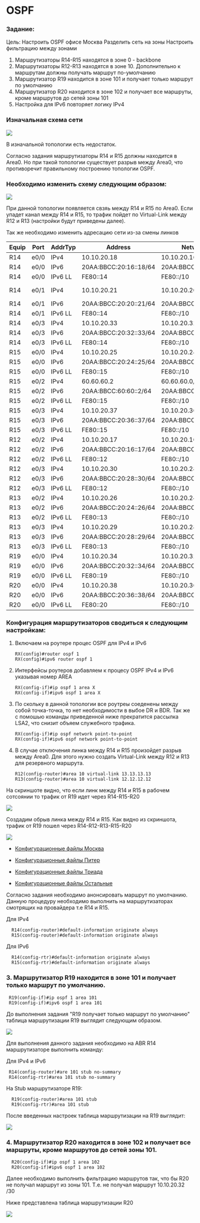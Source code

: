 #  OSPF

###  Задание:

Цель: Настроить OSPF офисе Москва
Разделить сеть на зоны
Настроить фильтрацию между зонами
1. Маршрутизаторы R14-R15 находятся в зоне 0 - backbone
2. Маршрутизаторы R12-R13 находятся в зоне 10. Дополнительно к маршрутам должны получать маршрут по-умолчанию
3. Маршрутизатор R19 находится в зоне 101 и получает только маршрут по умолчанию
4. Маршрутизатор R20 находится в зоне 102 и получает все маршруты, кроме маршрутов до сетей зоны 101
5. Настройка для IPv6 повторяет логику IPv4

### Изначальная схема сети

![](Schema_1.png)

В изначальной топологии есть недостаток.

Согласно задания маршрутизаторы R14 и R15 должны находится в Area0. Но при такой топологии существует разрыв между Area0, что противоречит правильному построению топологии OSPF.

### Необходимо изменить схему следующим образом:

![](Schema_2.png)

При данной топологии появляется свзяь между R14 и R15 по Area0.
Если упадет канал между R14 и R15, то трафик пойдет по Virtual-Link между R12 и R13 (настройки будут приведены далее).

Так же необходимо изменить адресацию сети из-за смены линков

| Equip | Port | AddrTyp | Address                  | Network                | Description     |
|-------|------|---------|--------------------------|------------------------|-----------------|
|	R14	|	e0/0	|	IPv4		|	10.10.20.18	|	10.10.20.16/30	|	to	R12	e0/2	|
|	R14	|	e0/0	|	IPv6		|	20AA:BBCC:20:16::18/64	|	20AA:BBCC:20:16::/64	|	to	R12	e0/2	|
|	R14	|	e0/0	|	IPv6	LL	|	FE80::14	|	FE80::/10	|	to	R12	e0/2	|
|	R14	|	e0/1	|	IPv4		|	10.10.20.21	|	10.10.20.20/30	|	to	R115	e0/1	|
|	R14	|	e0/1	|	IPv6		|	20AA:BBCC:20:20::21/64	|	20AA:BBCC:20:20::/64	|	to	R15	e0/1	|
|	R14	|	e0/1	|	IPv6	LL	|	FE80::14	|	FE80::/10	|	to	R15	e0/1	|
|	R14	|	e0/3	|	IPv4		|	10.10.20.33	|	10.10.20.32/30	|	to	R19	e0/0	|
|	R14	|	e0/3	|	IPv6		|	20AA:BBCC:20:32::33/64	|	20AA:BBCC:20:32::/64	|	to	R19	e0/0	|
|	R14	|	e0/3	|	IPv6	LL	|	FE80::14	|	FE80::/10	|	to	R19	e0/0	|
|	R15	|	e0/0	|	IPv4		|	10.10.20.25	|	10.10.20.24/30	|	to	R13	e0/2	|
|	R15	|	e0/0	|	IPv6		|	20AA:BBCC:20:24::25/64	|	20AA:BBCC:20:24::/64	|	to	R13	e0/2	|
|	R15	|	e0/0	|	IPv6	LL	|	FE80::15	|	FE80::/10	|	to	R13	e0/2	|
|	R15	|	e0/2	|	IPv4		|	60.60.60.2	|	60.60.60.0/28	|	to	R21	e0/0	|
|	R15	|	e0/2	|	IPv6		|	20AA:BBCC:60:60::2/64	|	20AA:BBCC:60:60::/64	|	to	R21	e0/0	|
|	R15	|	e0/2	|	IPv6	LL	|	FE80::15	|	FE80::/10	|	to	R21	e0/0	|
|	R15	|	e0/3	|	IPv4		|	10.10.20.37	|	10.10.20.36/30	|	to	R20	e0/0	|
|	R15	|	e0/3	|	IPv6		|	20AA:BBCC:20:36::37/64	|	20AA:BBCC:20:36::/64	|	to	R20	e0/0	|
|	R15	|	e0/3	|	IPv6	LL	|	FE80::15	|	FE80::/10	|	to	R20	e0/0	|
|	R12	|	e0/2	|	IPv4		|	10.10.20.17	|	10.10.20.16/30	|	to	R14	e0/0	|
|	R12	|	e0/2	|	IPv6		|	20AA:BBCC:20:16::17/64	|	20AA:BBCC:20:16::/64	|	to	R14	e0/0	|
|	R12	|	e0/2	|	IPv6	LL	|	FE80::12	|	FE80::/10	|	to	R14	e0/0	|
|	R12	|	e0/3	|	IPv4		|	10.10.20.30	|	10.10.20.28/30	|	to	R13	e0/3	|
|	R12	|	e0/3	|	IPv6		|	20AA:BBCC:20:28::30/64	|	20AA:BBCC:20:28::/64	|	to	R13	e0/3	|
|	R12	|	e0/3	|	IPv6	LL	|	FE80::12	|	FE80::/10	|	to	R13	e0/3	|
|	R13	|	e0/2	|	IPv4		|	10.10.20.26	|	10.10.20.24/30	|	to	R15	e0/0	|
|	R13	|	e0/2	|	IPv6		|	20AA:BBCC:20:24::26/64	|	20AA:BBCC:20:24::/64	|	to	R15	e0/0	|
|	R13	|	e0/2	|	IPv6	LL	|	FE80::13	|	FE80::/10	|	to	R15	e0/0	|
|	R13	|	e0/3	|	IPv4		|	10.10.20.29	|	10.10.20.28/30	|	to	R12	e0/3	|
|	R13	|	e0/3	|	IPv6		|	20AA:BBCC:20:28::29/64	|	20AA:BBCC:20:28::/64	|	to	R15	e0/0	|
|	R13	|	e0/3	|	IPv6	LL	|	FE80::13	|	FE80::/10	|	to	R15	e0/0	|
|	R19	|	e0/0	|	IPv4		|	10.10.20.34	|	10.10.20.32/30	|	to	R14	e0/3	|
|	R19	|	e0/0	|	IPv6		|	20AA:BBCC:20:32::34/64	|	20AA:BBCC:20:32::/64	|	to	R14	e0/3	|
|	R19	|	e0/0	|	IPv6	LL	|	FE80::19	|	FE80::/10	|	to	R14	e0/3	|
|	R20	|	e0/0	|	IPv4		|	10.10.20.38	|	10.10.20.36/30	|	to	R15	e0/3	|
|	R20	|	e0/0	|	IPv6		|	20AA:BBCC:20:36::38/64	|	20AA:BBCC:20:36::/64	|	to	R15	e0/3	|
|	R20	|	e0/0	|	IPv6	LL	|	FE80::20	|	FE80::/10	|	to	R15	e0/3	|


### Конфигурация маршрутизаторов сводиться к следующим настройкам:

1. Включаем на роутере процес OSPF для IPv4 и IPv6
          
       RX(config)#router ospf 1
       RX(config)#ipv6 router ospf 1
       
2. Интерфейсы роутеров добавляем к процесу OSPF IPv4 и IPv6 указывая номер AREA
 
       RX(config-if)#ip ospf 1 area X
       RX(config-if)#ipv6 ospf 1 area X
 
3. По скольку в данной топологии все роутреы соеденены между собой точка-точка, то нет необходимости в выбое DR и BDR. Так же с помошью команды приведенной ниже прекратится рассылка LSA2, что снизит объяем служебного трафика.
      
       RX(config-if)#ip ospf network point-to-point
       RX(config-if)#ipv6 ospf network point-to-point
       
 4. В случае отключения линка между R14 и R15 произойдет разрыв между Area0. Для этого нужно создать Virtual-Link между R12 и R13 для резервного маршрута. 
 
        R12(config-router)#area 10 virtual-link 13.13.13.13
        R13(config-router)#area 10 virtual-link 12.12.12.12
        
  
 На скриншоте видно, что если линк между R14 и R15 в рабочем сотсоянии то трафик от R19 идет через R14-R15-R20
 
 ![](trace_1.png)
 
 Создадим обрыв линка между R14 и R15. Как видно из скриншота, трафик от R19 пошел через R14-R12-R13-R15-R20
 
 ![](trace_2.png)
       
      


 - [Конфигурационные файлы Москва](config-Москва/)
   
 - [Конфигурационные файлы Питер](config-Питер/)
   
 - [Конфигурационные файлы Триада](config-Триада/)
   
 - [Конфигурационные файлы Остальные](config-Остальные/) 
   
   

Согласно задания необходимо анонсировать маршрут по умолчанию. Данную процедуру необходимо выполнить на маршрутизаторах смотрящих на провайдера т.е R14 и R15.

Для IPv4

      R14(config-router)#default-information originate always 
      R15(config-router)#default-information originate always 

Для IPv6

      R14(config-rtr)#default-information originate always
      R15(config-rtr)#default-information originate always
      
### 3. Маршрутизатор R19 находится в зоне 101 и получает только маршрут по умолчанию.
           
     R19(config-if)#ip ospf 1 area 101
     R19(config-if)#ipv6 ospf 1 area 101
     
 До выполнения задания "R19 получает только маршрут по умолчанию" таблица маршрутизации R19 выглядит следующим образом.
 
 ![](route_1.png)
 
 Для выполнения данного задания необходимо на ABR R14 маршрутизаторе выполнить команду:
 
 Для IPv4 и IPv6
 
     R14(config-router)#are 101 stub no-summary      
     R14(config-rtr)#area 101 stub no-summary
 
 На Stub маршрутизаторе R19:
 
      R19(config-router)#area 101 stub
      R19(config-rtr)#area 101 stub
      
 После введенных настроек таблица маршрутизации на R19 выглядит: 
 
 ![](route_2.png)
 
 
### 4. Маршрутизатор R20 находится в зоне 102 и получает все маршруты, кроме маршрутов до сетей зоны 101.
      
      R20(config-if)#ip ospf 1 area 102
      R20(config-if)#ipv6 ospf 1 area 102
      
 Далее необходимо выполнить фильтрацию маршрутов так, что бы R20 не получал маршрут из зоны 101. Т.е. не получал маршрут 10.10.20.32 /30 
 
 Ниже представлена таблица маршрутизации R20
 
 ![](R20_route_1.png)

